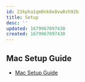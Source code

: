 ```yaml
---
id: 22kpha1qm0nk8e8vw0zh92b
title: Setup
desc: ''
updated: 1679967097430
created: 1679967097430
---
```



## Mac Setup Guide
* [Mac Setup Guide](https://sourabhbajaj.com/mac-setup/)
